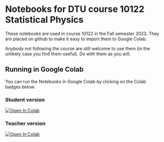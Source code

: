 # Notebooks for DTU course 10122 Statistical Physics

These notebooks are used in course 10122 in the Fall semester 2023.  They are placed on github to make it easy to import them to Google Colab.

Anybody not following the course are still welcome to use them (in the unlikely case you find them useful).  Do with them as you will.


## Running in Google Colab

You can run the Notebooks in Google Colab by clicking on the Colab badges below.

### Student version

[![Open In Colab](https://colab.research.google.com/assets/colab-badge.svg)](https://colab.research.google.com/github/schiotz/DTU_10122/blob/main/IsingModel.ipynb)

### Teacher version

[![Open In Colab](https://colab.research.google.com/assets/colab-badge.svg)](https://colab.research.google.com/github/schiotz/DTU_10122/blob/main/IsingModel_TeacherVersion.ipynb)

